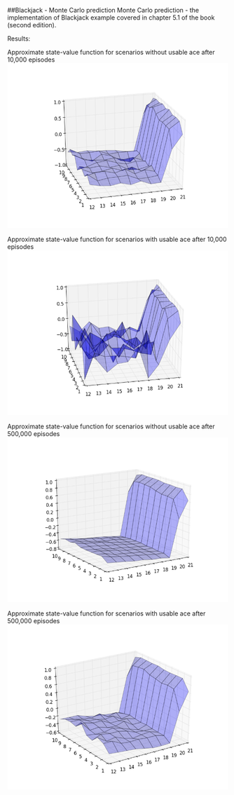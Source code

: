 ##Blackjack - Monte Carlo prediction
Monte Carlo prediction - the implementation of Blackjack example covered in chapter 5.1 of the book (second edition).

Results:

Approximate state-value function for scenarios without usable ace after 10,000 episodes
![image](no_usable_ace_10000.png "Approximate state-value")

Approximate state-value function for scenarios with usable ace after 10,000 episodes
![image](usable_ace_10000.png "Approximate state-value")

Approximate state-value function for scenarios without usable ace after 500,000 episodes
![image](no_usable_ace_500000.png "Approximate state-value")

Approximate state-value function for scenarios with usable ace after 500,000 episodes
![image](usable_ace_500000.png "Approximate state-value")
